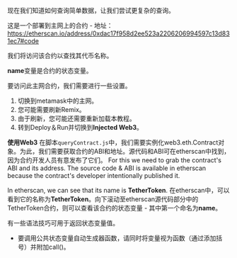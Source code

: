现在我们知道如何查询简单数据，让我们尝试更复杂的查询。

这是一个部署到主网上的合约 - 地址：<a href="https://etherscan.io/address/0xdac17f958d2ee523a2206206994597c13d831ec7#code" target="_blank">https://etherscan.io/address/0xdac17f958d2ee523a2206206994597c13d831ec7#code</a>

我们将访问该合约以查找其代币名称。

**name**变量是合约的状态变量。

要访问此主网合约，我们需要进行一些设置。

1. 切换到metamask中的主网。
2. 您可能需要刷新Remix。
3. 由于刷新，您可能还需要重新加载本教程。
4. 转到Deploy＆Run并切换到**Injected Web3**。

**使用Web3**
在脚本`queryContract.js`中，我们需要实例化web3.eth.Contract对象。为此，我们需要获取合约的ABI和地址。源代码和ABI可在etherscan中找到，因为合约开发人员有意发布了它们。  For this we need to grab the contract's ABI and its address.  The source code & ABI is available in etherscan because the contract's developer intentionally published it.

In etherscan, we can see that its name is **TetherToken**.  在etherscan中，可以看到它的名称为**TetherToken**。向下滚动至etherscan源代码部分中的TetherToken合约，则可以查看该合约的状态变量 - 其中第一个命名为**name**。

有一些语法技巧可用于返回状态变量值。

- 要调用公共状态变量自动生成器函数，请同时将变量视为函数（通过添加括号）并附加call()。
